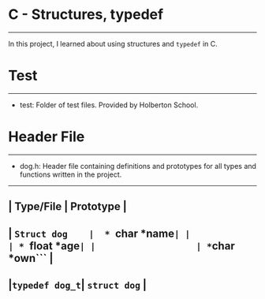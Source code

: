 # C - Structures, typedef
----------------------------
In this project, I learned about using structures and ```typedef``` in C.

# Test
----------------------------
* test: Folder of test files. Provided by Holberton School.

# Header File
----------------------------
* dog.h: Header file containing definitions and prototypes for all types and functions written in the project.

------------------------------------------
|    Type/File      |     Prototype      |
------------------------------------------
|  ```Struct dog    |  * ```char *name```|
|                   | * ```float *age``` |
|                   | * ```char *own```  |
------------------------------------------
|```typedef dog_t```| ```struct dog```   |
------------------------------------------
